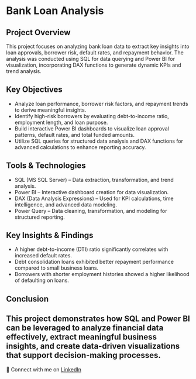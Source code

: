  
# Bank Loan Analysis

##  Project Overview
This project focuses on analyzing bank loan data to extract key insights into loan approvals, borrower risk, default rates, and repayment behavior. The analysis was conducted using SQL for data querying and Power BI for visualization, incorporating DAX functions to generate dynamic KPIs and trend analysis.

##  Key Objectives
- Analyze loan performance, borrower risk factors, and repayment trends to derive meaningful insights.
- Identify high-risk borrowers by evaluating debt-to-income ratio, employment length, and loan purpose.
- Build interactive Power BI dashboards to visualize loan approval patterns, default rates, and total funded amounts.
- Utilize SQL queries for structured data analysis and DAX functions for advanced calculations to enhance reporting accuracy.

##  Tools & Technologies
- SQL (MS SQL Server) – Data extraction, transformation, and trend analysis.
- Power BI – Interactive dashboard creation for data visualization.
- DAX (Data Analysis Expressions) – Used for KPI calculations, time intelligence, and advanced data modeling.
- Power Query – Data cleaning, transformation, and modeling for structured reporting.

##  Key Insights & Findings
- A higher debt-to-income (DTI) ratio significantly correlates with increased default rates.
- Debt consolidation loans exhibited better repayment performance compared to small business loans.
- Borrowers with shorter employment histories showed a higher likelihood of defaulting on loans.

## Conclusion
This project demonstrates how SQL and Power BI can be leveraged to analyze financial data effectively, extract meaningful business insights, and create data-driven visualizations that support decision-making processes.
---
🔗 Connect with me on [LinkedIn](https://www.linkedin.com/in/nagmabanu/)
